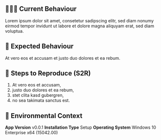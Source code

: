<!--- ⬆️ Add your issue title in the "Title" field above ⬆️ -->

## 🤷🏽‍♂️ Current Behaviour
<!---
Bug Reports: Describe what currently happens.
Feature Suggestions: Describe how a feature currently works (if it exists).
-->
Lorem ipsum dolor sit amet, consetetur sadipscing elitr, sed diam nonumy eirmod tempor invidunt ut labore et dolore magna aliquyam erat, sed diam voluptua.

## 🎯 Expected Behaviour
<!---
Bug Reports: Describe what should have happened.
Feature Suggestions: Describe how a feature should work.
-->
At vero eos et accusam et justo duo dolores et ea rebum.

## 👟 Steps to Reproduce (S2R)
<!---
(Bug Reports only) Provide a simple set of steps for reproducing the issue.
-->
 1. At vero eos et accusam,
 2. justo duo dolores et ea rebum,
 3. stet clita kasd gubergren,
 3. no sea takimata sanctus est.

## 🏡 Environmental Context
<!---
(Bug Reports only) Provide details about where the issue occurred.
-->
**App Version**
v0.0.1
**Installation Type** 
Setup
**Operating System**
Windows 10 Enterprise x64 (15042.00)


